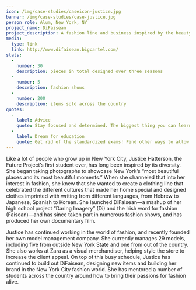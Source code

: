 ```yaml
---
icon: /img/case-studies/caseicon-justice.jpg
banner: /img/case-studies/case-justice.jpg
person_role: Alum, New York, NY
project_name: DiFaisean
project_description: A fashion line and business inspired by the beauty and diversity of New York City. 
media:
  type: link
  link: http://www.difaisean.bigcartel.com/
stats:
  -
    number: 30
    description: pieces in total designed over three seasons
  -
    number: 5
    description: fashion shows
  -
    number: 200
    description: items sold across the country
quotes:
  -
    label: Advice
    quote: Stay focused and determined. The biggest thing you can learn is how to use your time so you have enough of it to focus on your passions and dreams, as well as your education.
  -
    label: Dream for education
    quote: Get rid of the standardized exams! Find other ways to allow students to graduate— I had friends that didn’t graduate because they didn’t pass gym, and some because they didn’t pass exams and this held them back from going to college.
---
```


Like a lot of people who grow up in New York City, Justice Hatterson, the Future Project’s first student ever, has long been inspired by its diversity. She began taking photographs to showcase New York’s “most beautiful places and its most beautiful moments.” When she channeled that into her interest in fashion, she knew that she wanted to create a clothing line that celebrated the different cultures that made her home special and  designed clothes imprinted with writing from different languages, from Hebrew to Japanese, Spanish to Korean. She launched DiFaisean—a mashup of her high school project “Daring Imagery” (Di) and the Irish word for fashion (Faisean)—and has since taken part in numerous fashion shows, and has produced her own documentary film. 

Justice has continued working in the world of fashion, and recently founded her own model management company. She currently manages 29 models, including five from outside New York State and one from out of the country. She also works at Zara as a visual merchandiser, helping style the store to increase the client appeal. On top of this busy schedule, Justice has continued to build out DiFaisean, designing new items and building her brand in the New York City fashion world. She has mentored a number of students across the country around how to bring their passions for fashion alive.
